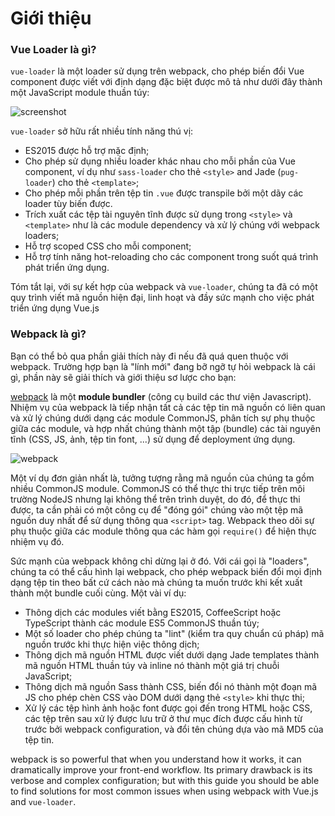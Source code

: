# Giới thiệu

### Vue Loader là gì?

`vue-loader` là một loader sử dụng trên webpack, cho phép biến đổi Vue component được viết với định dạng đặc biệt được mô tả như dưới đây thành một JavaScript module thuần túy:

![screenshot](http://blog.evanyou.me/images/vue-component.png)

 `vue-loader` sở hữu rất nhiều tính năng thú vị:

- ES2015 được hỗ trợ mặc định;
- Cho phép sử dụng nhiều loader khác nhau cho mỗi phần của Vue component, ví dụ như `sass-loader` cho thẻ `<style>` and Jade (`pug-loader`) cho thẻ `<template>`;
- Cho phép mỗi phần trên tệp tin `.vue` được transpile bởi một dãy các loader tùy biến được.
- Trích xuất các tệp tài nguyên tĩnh được sử dụng trong `<style>` và `<template>` như là các module dependency và xử lý chúng với webpack loaders;
- Hỗ trợ scoped CSS cho mỗi component;
- Hỗ trợ tính năng hot-reloading cho các component trong suốt quá trình phát triển ứng dụng.

Tóm tắt lại, với sự kết hợp của webpack và `vue-loader`, chúng ta đã có một quy trình viết mã nguồn hiện đại, linh hoạt và đầy sức mạnh cho việc phát triển ứng dụng Vue.js

### Webpack là gì?

Bạn có thể bỏ qua phần giải thích này đi nếu đã quá quen thuộc với webpack. Trường hợp bạn là "lính mới" đang bỡ ngỡ tự hỏi webpack là cái gì, phần này sẽ giải thích và giới thiệu sơ lược cho bạn:

[webpack](https://webpack.github.io/) là một **module bundler** (công cụ build các thư viện Javascript). Nhiệm vụ của webpack là tiếp nhận tất cả các tệp tin mã nguồn có liên quan và xử lý chúng dưới dạng các module CommonJS, phân tích sự phụ thuộc giữa các module, và hợp nhất chúng thành một tập (bundle) các tài nguyên tĩnh (CSS, JS, ảnh, tệp tin font, ...) sử dụng để deployment ứng dụng.

![webpack](https://webpack.github.io/assets/what-is-webpack.png)

Một ví dụ đơn giản nhất là, tưởng tượng rằng mã nguồn của chúng ta gồm nhiều CommonJS module. CommonJS có thể thực thi trực tiếp trên môi trường NodeJS nhưng lại không thể trên trình duyệt, do đó, để thực thi được, ta cần phải có một công cụ để "đóng gói" chúng vào một tệp mã nguồn duy nhất để sử dụng thông qua `<script>` tag. Webpack theo dõi sự phụ thuộc giữa các module thông qua các hàm gọi `require()` để hiện thực nhiệm vụ đó.

Sức mạnh của webpack không chỉ dừng lại ở đó. Với cái gọi là "loaders", chúng ta có thể cấu hình lại webpack, cho phép webpack biến đổi mọi định dạng tệp tin theo bất cứ cách nào mà chúng ta muốn trước khi kết xuất thành một bundle cuối cùng. Một vài ví dụ:

- Thông dịch các modules viết bằng ES2015, CoffeeScript hoặc TypeScript thành các module ES5 CommonJS thuần túy;
- Một số loader cho phép chúng ta "lint" (kiểm tra quy chuẩn cú pháp) mã nguồn trước khi thực hiện việc thông dịch;
- Thông dịch mã nguồn HTML được viết dưới dạng Jade templates thành mã nguồn HTML thuần túy và inline nó thành một giá trị chuỗi JavaScript;
- Thông dịch mã nguồn Sass thành CSS, biến đổi nó thành một đoạn mã JS cho phép chèn CSS vào DOM dưới dạng thẻ `<style>` khi thực thi;
- Xử lý các tệp hình ảnh hoặc font được gọi đến trong HTML hoặc CSS, các tệp trên sau xử lý được lưu trữ ở thư mục đích được cấu hình từ trước bởi webpack configuration, và đổi tên chúng dựa vào mã MD5 của tệp tin.

webpack is so powerful that when you understand how it works, it can dramatically improve your front-end workflow. Its primary drawback is its verbose and complex configuration; but with this guide you should be able to find solutions for most common issues when using webpack with Vue.js and `vue-loader`.
